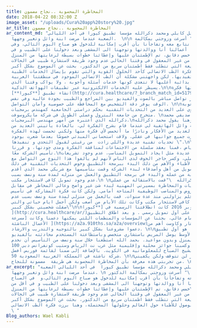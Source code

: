 ```yaml
---
title: المخاطرة المحسوبة ..نجاح مضمون
date: 2018-04-22 08:32:00 Z
image_asset: "/uploads/Cura%20app%20story%20.jpg"
ar_title: المخاطرة المحسوبة ..نجاح مضمون
ar_content_md: "بدأت قصة وائل كابلي ومحمد ذكرالله مؤسسا تطبيق كيورا في أحد الليالي
  الصعبة عندما مرضت ابنة وائل وتغير وجهها.  \n\n يقول وائل: \" أسرعت وزوجتي بمكالمة
  الدكتور الذي نتابع معه وتفاجأنا بأن أقرب إمكانية للدخول هو صباح اليوم التالي، وفي
  الصباح تركنا أعمالنا أنا ووالدتها وتوجهنا الى المشفى وبعد دخولنا على الطبيب و في
  أقل من خمس دقايق، تم الإطمئنان عليها وإعطائنا خطوات بسيطة لرعايتها من المنزل\".\n\nحينها
  شعرت بأنه من غير المعقول في وقتنا الحالي عدم وجود طريقة لاستشارة طبيب في الحالات
  الحرجة أو السريعة التي تتطلب فقط اطمئنان سريع من الدكتور، بحثت عن الموضوع بشكل أكبر،
  وهنا برزت فكرة الطب الاتصالي كأحد الحلول القوية والتي تقوم بإيصال الخدمات الطبية
  عن بعد لمستفيديها. لكن واجهتني مشكلة أن الطب الاتصالي الموجود في منطقتنا العربية
  يقدم بطريقة بدائية أغلبها لا تتعدى كونها خدمات أسئلة وأجوبة ، ولا يواكب وقتنا الذي
  يسيطر عليه الخدمات الالكترونية عبر تطبيقات الهواتف الذكية.\n\nجائتني وقتها فكرة
  انشاء تطبيق [**كيورا**](http://cura.healthcare/?_branch_match_id=517974956531260134)
  و الذي يوفر تواصل مباشر بالصوت والفيديو بين المراجع والطبيب بجودة عالية وفي نفس
  الوقت يوفر دقة التشخيص مع المحافظة على خصوصية وأمان التواصل. \n\nولكني أدركت صعوبة
  تطوير تطبيق يحتوي على العديد من التحديات التقنية بحكم دراستي الجامعية كمهندس برمجيات
  متخرج من جامعة البترول وعملي الطويل في شركة مايكروسوفت. \nلذا تواصلت مع صديقي محمد
  ذكرالله الذي أعتبره من أمهر مهندسي البرمجيات.\nوهنا يقول محمد ذكرالله:\n\"لا أزال
  أذكر مكالمة وائل الهاتفية لي عندما قام بشرح الفكرة لي، بالعادة يأتيني العديد من
  الناس بالعديد من الأفكار ونادرًا ما أتحمس لأي فكرة منها ولكني تحمست لهذه الفكرة
  عندما أدرت جميع جوانبها في عقلي. ولاقت استحساني المبدئي خصوصًا بعدما شعرت بوجود
  تحديات تقنية عديدة واللي زادت  من رغبتي لقبول التحدي و تنفيذها \".\n\nوفي قهوة معروفة
  في وسط الرياض ،قمنا بعقد سلسلة من الاجتماعات لمناقشة الفكرة ومدى جودتها، و قررنا
  تأسيس الشركة معًا.\nواجهتنا تحديات عديدة مثل ايجاد التمويل المناسب، عدم وجود تشريعات
  للطب التواصلي، وكسر حاجر الخوف لدى الناس لأنهم لم يألفوا هذا النوع من التواصل مع
  الأطباء والأهم من ذلك البدء ببرمجة التطبيق وخوض التحديات التقنية في ذلك. \nاستجمعنا
  ما بيدنا من تمويل من أهل وأصدقاء لبدء الشركة وقمت بتأسيسها مع شريكي محمد الذي أقدم
  على الاستقالة من عمله والبدء في برمجة التطبيق والعمل من منزله لمدة سنة ونصف بسبب
  عدم وجود تمويل كافي لاستئجار مكتب.\n \nيقول محمد ذكرالله  \"قمت بالاستقالة من عملي
  كمدير برمجيات والمخاطرة بمسيرتي المهنية لبدء شئ غير واضح وعالي المخاطر في مقابل
  الكثير من العروض والمناصب الوظيفية المتاحة أمامي. ولكن كانت فكرة المشاركة في تأسيس
  شركة ناشئة حلم يزاولني منذ عدة سنوات. قمت بالعمل من منزلي لمدة سنة ونصف بسبب عدم
  وجود تمويل كافي لاستئجار مكتب وكانت تلك الأيام من أصعب ولكن أجمل ايام حياتي والتي
  صقلت شخصيتي بشكل كبير\"\n\nأخيراً في أكتوبر 2016 كانت انطلاقتنا الرسمية في [**كيورا**
  ](http://cura.healthcare/ar/)بعد حصولنا على أول تمويل رسمي . و بعد اطلاق التطبيق
  والحصول على اهتمام عالي، بحثنا عن المؤسسات والمنظمات اللتي يمكنها دعمنا وكانت [مسرعة
  الأعمال الناشئة ](https://a2a.910ths.sa/a2a/overview)من تسعة أعشار وكاوست أهم من
  دعموا مشروعنا بشكل كبير بالتوجيه والتدريب والارشاد. \n\nاليوم كيورا هو أول تطبيق
  في الشرق الأوسط يوصل المريض باستشاري متخصص وباستطاعتة المستخدم محادثته بالفيديو
  المباشر من المنزل وبدون مواعيد. بحمد الله استطعنا خلال سنة ونصف من التأسيس أن نخدم
  100 ألف مستخدم وكسبنا جوائز محلية وإقليمية مثل عرب نت الرياض وستيب كونفرانس دبي
  وجائزة سمو الشيخ الصباح للمعلوماتية في الكويت. بالإضافة إلى ضمنا لقائمة فوربس أفضل
  50 شركة ناشئة في المملكة العربية السعودية. \n\nالتحديات والمخاطر لن تتوقف ولكن يكفيني
  من تجربتي هذه معرفة بأن المخاطرة المحسوبة هي طريقة  مضمونة للنجاح. \n\n"
ar_excerpt: "بدأت قصة وائل كابلي ومحمد ذكرالله مؤسسا تطبيق كيورا  في أحد الليالي الصعبة
  عندما مرضت ابنة وائل وتغير وجهها. \n يقول وائل: \" أسرعت وزوجتي بمكالمة الدكتور
  إللي نتابع معه وتفاجأنا بأن أقرب إمكانية للدخول هو صباح اليوم التالي،و  في الصباح
  تركنا أعمالنا أنا ووالدتها وتوجهنا الى المشفى وبعد دخولنا على الطبيب و في أقل من
  خمس دقايق، تم الإطمئنان عليها وإعطائنا خطوات بسيطة لرعايتها من المنزل\".\nحينها
  شعرت بأنه من غير المعقول في وقتنا الحالي عدم وجود طريقة لاستشارة طبيب في الحالات
  الحرجة أو السريعة التي تتطلب فقط اطمئنان سريع من الدكتور، بحثت عن الموضوع بشكل أكبر
  وقرأت عن مشاكل الوصول للأطباء حول العالم وحلولها المحتملة، وهنا برزت فكرة الطب الاتصالي
  \ "
Blog_authors: Wael Kabli
---
```


